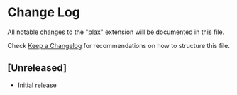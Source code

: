 # Change Log

All notable changes to the "plax" extension will be documented in this file.

Check [Keep a Changelog](http://keepachangelog.com/) for recommendations on how to structure this file.

## [Unreleased]

- Initial release